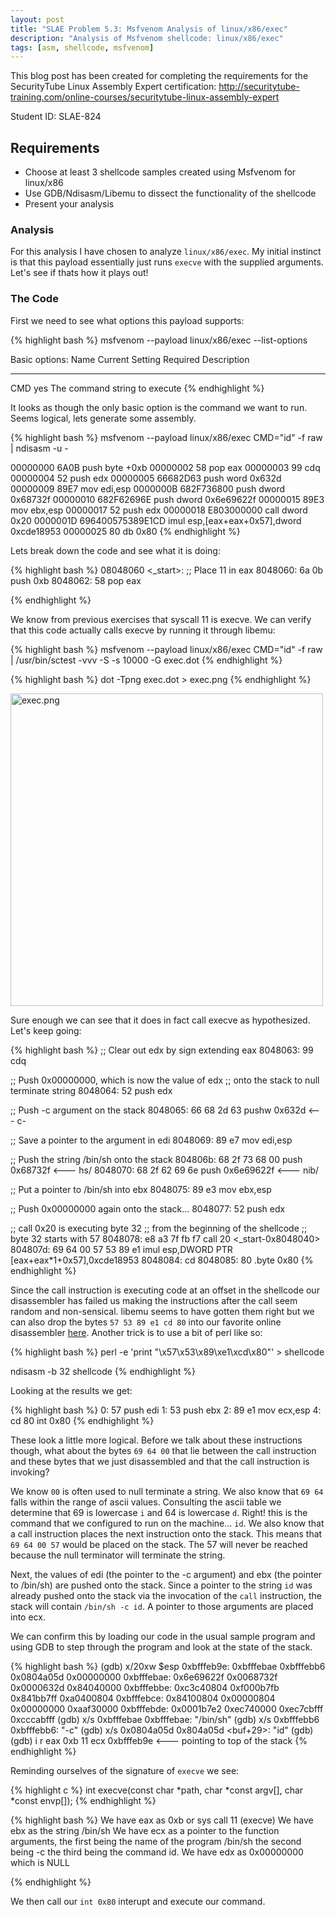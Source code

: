 ```yaml
---
layout: post
title: "SLAE Problem 5.3: Msfvenom Analysis of linux/x86/exec"
description: "Analysis of Msfvenom shellcode: linux/x86/exec"
tags: [asm, shellcode, msfvenom]
---
```



This blog post has been created for completing the requirements for the SecurityTube
Linux Assembly Expert certification:
[<http://securitytube-training.com/online-courses/securitytube-linux-assembly-expert>](http://securitytube-training.com/online-courses/securitytube-linux-assembly-expert)

Student ID: SLAE-824

## Requirements

- Choose at least 3 shellcode samples created using Msfvenom for linux/x86
- Use GDB/Ndisasm/Libemu to dissect the functionality of the shellcode
- Present your analysis

### Analysis

For this analysis I have chosen to analyze `linux/x86/exec`. My initial
instinct is that this payload essentially just runs `execve` with
the supplied arguments. Let's see if thats how it plays out!

### The Code

First we need to see what options this payload supports:

{% highlight bash %}
msfvenom --payload linux/x86/exec --list-options

Basic options:
Name  Current Setting  Required  Description
----  ---------------  --------  -----------
CMD                    yes       The command string to execute
{% endhighlight %}

It looks as though the only basic option is the command we want to run.
Seems logical, lets generate some assembly.

{% highlight bash %}
msfvenom --payload linux/x86/exec CMD="id" -f raw | ndisasm -u -

00000000  6A0B              push byte +0xb
00000002  58                pop eax
00000003  99                cdq
00000004  52                push edx
00000005  66682D63          push word 0x632d
00000009  89E7              mov edi,esp
0000000B  682F736800        push dword 0x68732f
00000010  682F62696E        push dword 0x6e69622f
00000015  89E3              mov ebx,esp
00000017  52                push edx
00000018  E803000000        call dword 0x20
0000001D  696400575389E1CD  imul esp,[eax+eax+0x57],dword 0xcde18953
00000025  80                db 0x80
{% endhighlight %}

Lets break down the code and see what it is doing:

{% highlight bash %}
08048060 <_start>:
 ;; Place 11 in eax
 8048060:	6a 0b                	push   0xb
 8048062:	58                   	pop    eax

{% endhighlight %}

We know from previous exercises that syscall 11 is execve. We
can verify that this code actually calls execve by running
it through libemu:

{% highlight bash %}
msfvenom --payload linux/x86/exec CMD="id" -f raw | /usr/bin/sctest -vvv -S -s 10000 -G exec.dot
{% endhighlight %}

{% highlight bash %}
dot -Tpng exec.dot > exec.png
{% endhighlight %}

<img src="{% asset_path 'exec.png' %}" alt="exec.png" style="width: 500px;"/>

Sure enough we can see that it does in fact call execve as hypothesized. Let's
keep going:

{% highlight bash %}
 ;; Clear out edx by sign extending eax
 8048063:	99                   	cdq

 ;; Push 0x00000000, which is now the value of edx
 ;; onto the stack to null terminate string
 8048064:	52                   	push   edx

 ;; Push -c argument on the stack
 8048065:	66 68 2d 63          	pushw  0x632d <--- c-


 ;; Save a pointer to the argument in edi
 8048069:	89 e7                	mov    edi,esp

 ;; Push the string /bin/sh onto the stack
 804806b:	68 2f 73 68 00       	push   0x68732f <--- hs/
 8048070:	68 2f 62 69 6e       	push   0x6e69622f <--- nib/

 ;; Put a pointer to /bin/sh into ebx
 8048075:	89 e3                	mov    ebx,esp

 ;; Push 0x00000000 again onto the stack...
 8048077:	52                   	push   edx

 ;; call 0x20 is executing byte 32
 ;; from the beginning of the shellcode
 ;; byte 32 starts with 57
 8048078:	e8 a3 7f fb f7       	call   20 <_start-0x8048040>
 804807d:	69 64 00 57 53 89 e1 	imul   esp,DWORD PTR [eax+eax*1+0x57],0xcde18953
 8048084:	cd
 8048085:	80                   	.byte 0x80
{% endhighlight %}

Since the call instruction is executing code at an offset in the
shellcode our disassembler has failed us making the instructions
after the call seem random and non-sensical. libemu seems to
have gotten them right but we can also drop the bytes
`57 53 89 e1 cd 80` into our favorite online disassembler
[here](https://defuse.ca/online-x86-assembler.htm#disassembly2).
Another trick is to use a bit of perl like so:

{% highlight bash %}
perl -e 'print "\x57\x53\x89\xe1\xcd\x80"' > shellcode

ndisasm -b 32 shellcode
{% endhighlight %}

Looking at the results we get:

{% highlight bash %}
0:  57                      push   edi
1:  53                      push   ebx
2:  89 e1                   mov    ecx,esp
4:  cd 80                   int    0x80
{% endhighlight %}

These look a little more logical. Before we talk about
these instructions though, what about the bytes `69 64 00`
that lie between the call instruction and these bytes
that we just disassembled and that the call instruction
is invoking?

We know `00` is often used to null terminate
a string. We also know that `69 64` falls within the range
of ascii values. Consulting the ascii table we determine that
69 is lowercase `i` and 64 is lowercase `d`. Right! this is the
command that we configured to run on the machine... `id`.
We also know that a call instruction places the next instruction
onto the stack. This means that `69 64 00 57` would be placed
on the stack. The 57 will never be reached because the null
terminator will terminate the string.

Next, the values of edi (the pointer to the -c argument) and ebx (the
pointer to /bin/sh) are pushed onto the stack. Since a pointer to
the string `id` was already pushed onto the stack via the invocation
of the `call` instruction, the stack will contain `/bin/sh -c id`.
A pointer to those arguments are placed into ecx.

We can confirm this by loading our code in the usual sample program
and using GDB to step through the program and look at the state
of the stack.

{% highlight bash %}
(gdb) x/20xw $esp
0xbfffeb9e:	0xbfffebae	0xbfffebb6	0x0804a05d	0x00000000
0xbfffebae:	0x6e69622f	0x0068732f	0x0000632d	0x84040000
0xbfffebbe:	0xc3c40804	0xf000b7fb	0x841bb7ff	0xa0400804
0xbfffebce:	0x84100804	0x00000804	0x00000000	0xaaf30000
0xbfffebde:	0x0001b7e2	0xec740000	0xec7cbfff	0xcccabfff
(gdb) x/s 0xbfffebae
0xbfffebae:	"/bin/sh"
(gdb) x/s 0xbfffebb6
0xbfffebb6:	"-c"
(gdb) x/s 0x0804a05d
0x804a05d <buf+29>:	"id"
(gdb)
(gdb) i r
eax            0xb	11
ecx            0xbfffeb9e <--- pointing to top of the stack
{% endhighlight %}

Reminding ourselves of the signature of `execve` we see:

{% highlight c %}
int execve(const char *path, char *const argv[], char *const envp[]);
{% endhighlight %}

{% highlight bash %}
We have eax as 0xb or sys call 11 (execve)
We have ebx as the string /bin/sh
We have ecx as a pointer to the function arguments,
the first being the name of the program /bin/sh
the second being -c
the third being the command id.
We have edx as 0x00000000 which is NULL

{% endhighlight %}

We then call our `int 0x80` interupt and execute our command.

